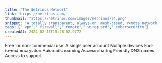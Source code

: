 ```yaml
---
title: "The Netrinos Network"
link: "https://netrinos.com/"
thumbnail: "https://netrinos.com/images/netrinos-64.png"
snippet: "A totally transparent, always-on, mesh-based, remote network that keeps you securely connected wherever you go."
tags: [" vpn"," firewall"," remote"," wireguard"," cybersecurity"]
createdAt: 2024-02-17T15:28:02.977Z
---
```

Free for non-commercial use.
A single user account
Multiple devices
End-to-end encryption
Automatic roaming
Access sharing
Friendly DNS names
Access to support
